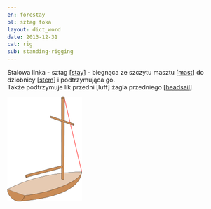 ```yaml
---
en: forestay
pl: sztag foka
layout: dict_word
date: 2013-12-31
cat: rig
sub: standing-rigging
---
```


Stalowa linka - sztag [[stay](/dict/stay.html)] - biegnąca ze szczytu masztu [[mast](/dict/mast.html)] 
do dziobnicy [[stem](/dict/stem.html)] i podtrzymująca go.  
Także podtrzymuje lik przedni [luff] żagla przedniego [[headsail](/dict/headsail.html)].

![stay](/img/dict/stay.png)
